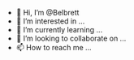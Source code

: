 - 👋 Hi, I’m @Belbrett
- 👀 I’m interested in ...
- 🌱 I’m currently learning ...
- 💞️ I’m looking to collaborate on ...
- 📫 How to reach me ...

<!---
Belbrett/Belbrett is a ✨ special ✨ repository because its `README.md` (this file) appears on your GitHub profile.
You can click the Preview link to take a look at your changes.
--->
